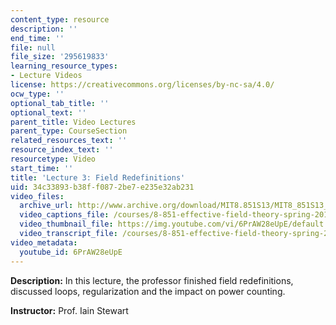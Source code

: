 ```yaml
---
content_type: resource
description: ''
end_time: ''
file: null
file_size: '295619833'
learning_resource_types:
- Lecture Videos
license: https://creativecommons.org/licenses/by-nc-sa/4.0/
ocw_type: ''
optional_tab_title: ''
optional_text: ''
parent_title: Video Lectures
parent_type: CourseSection
related_resources_text: ''
resource_index_text: ''
resourcetype: Video
start_time: ''
title: 'Lecture 3: Field Redefinitions'
uid: 34c33893-b38f-f087-2be7-e235e32ab231
video_files:
  archive_url: http://www.archive.org/download/MIT8.851S13/MIT8_851S13_lec03_300k.mp4
  video_captions_file: /courses/8-851-effective-field-theory-spring-2013/4729fb54c7955deb865f77113b9fee67_6PrAW28eUpE.vtt
  video_thumbnail_file: https://img.youtube.com/vi/6PrAW28eUpE/default.jpg
  video_transcript_file: /courses/8-851-effective-field-theory-spring-2013/d45c8a17c0dfc8b37bb0723a00da1b6b_6PrAW28eUpE.pdf
video_metadata:
  youtube_id: 6PrAW28eUpE
---
```


**Description:** In this lecture, the professor finished field redefinitions, discussed loops, regularization and the impact on power counting.

**Instructor:** Prof. Iain Stewart

